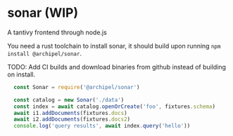 # sonar (WIP)

A tantivy frontend through node.js

You need a rust toolchain to install sonar, it should build upon running `npm install @archipel/sonar`.

TODO: Add CI builds and download binaries from github instead of building on install.

```js
  const Sonar = require('@archipel/sonar')

  const catalog = new Sonar('./data')
  const index = await catalog.openOrCreate('foo', fixtures.schema)
  await i1.addDocuments(fixtures.docs)
  await i2.addDocuments(fixtures.docs2)
  console.log('query results', await index.query('hello'))
```

